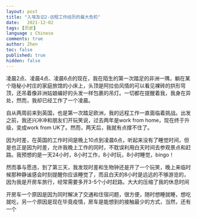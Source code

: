 ```yaml
---
layout: post
title: "入埃及记2-远程工作经历的最大危机"
date:   2021-12-02
tags: [历史]
language : Chinese
comments: true
author: Zhen
toc: false
published: true
hidden: false
---
```

凌晨2点、凌晨4点、凌晨6点的现在，我在陌生的第一次踏足的非洲一隅，躺在某个隐秘小村庄的家庭旅馆的小床上，头顶是阿拉伯风情的可以看见裸砖的拱形穹顶，还吊着像非洲姑娘编好的头发一样包裹的吊灯。一切都在提醒着我，我身在异处，然而，我却已经工作了一个凌晨。

自从两周前来到英国，也是第一次踏足欧洲，我的远程工作一直面临着挑战。出发之前，我还兴冲冲和朋友们开玩笑说，过去两年是work from home，现在终于升级，变成work from UK了。然而，两天后，我就有点撑不住了。

因为时差，在英国的工作时间是晚上10点到凌晨6点，听起来没有了睡觉时间，但是也正是因为时差，允许我晚上工作的同时，不耽误利用白天时间去参观景点和赶路。我预想的是一天24小时，8小时工作，8小时玩，8小时睡觉，bingo！

然而事与愿违，到了第三天，我发现时差和生物钟还是开了一个玩笑，晚上来临时候那种静谧感会时刻提醒你应该睡觉了，而且白天的8小时是远远的不够游览的，因为我是开房车旅行，经常需要多开3-5个小时赶路。大大的压缩了我的休息时间

开房车一个原因是因为同时解决了交通和住宿问题，很方便，随时想睡就睡，想吃就吃，另一个原因是现在毕竟疫情，房车是能想到的接触最少的方式，当然，还有一个
<!--stackedit_data:
eyJoaXN0b3J5IjpbNjgxMTIzODE5XX0=
-->